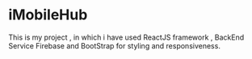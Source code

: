 # iMobileHub
This is my project , in which i have used ReactJS framework , BackEnd Service Firebase and BootStrap for styling and responsiveness.
